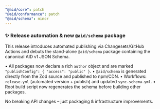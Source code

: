 ```yaml
---
"@aid/core": patch
"@aid/conformance": patch
"@aid/schema": minor
---
```


### ✨ Release automation & new `@aid/schema` package

This release introduces automated publishing via Changesets/GitHub Actions and debuts the stand-alone `@aid/schema` package containing the canonical AID v1 JSON Schema.

• All packages now declare a rich `author` object and are marked `"publishConfig": { "access": "public" }`.
• `@aid/schema` is generated directly from the Zod source and published to npm/CDN.
• Workflows: `release.yml` (automated version + publish) and updated `sync-schema.yml`.
• Root build script now regenerates the schema before building other packages.

No breaking API changes – just packaging & infrastructure improvements. 